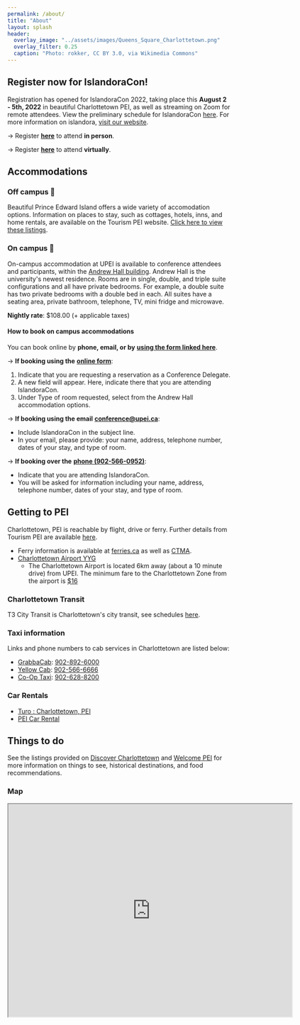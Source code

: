 ```yaml
---
permalink: /about/
title: "About"
layout: splash
header:
  overlay_image: "../assets/images/Queens_Square_Charlottetown.png"
  overlay_filter: 0.25
  caption: "Photo: rokker, CC BY 3.0, via Wikimedia Commons"
---
```


## Register now for IslandoraCon!

Registration has opened for IslandoraCon 2022, taking place this **August 2 - 5th, 2022** in beautiful Charlottetown PEI, as well as streaming on Zoom for remote attendees. View the preliminary schedule for IslandoraCon [here](https://2022.islandora.ca/schedule/). For more information on islandora, [visit our website](https://www.islandora.ca/).

→ Register [**here**](https://www.eventbrite.ca/e/islandoracon-2022-tickets-313517187347) to attend **in person**.

→ Register [**here**](https://www.eventbrite.ca/e/islandoracon-2022-virtual-tickets-317680469837) to attend **virtually**.

## Accommodations

### Off campus 🏨

Beautiful Prince Edward Island offers a wide variety of accomodation options. Information on places to stay, such as cottages, hotels, inns, and home rentals, are available on the Tourism PEI website. [Click here to view these listings](https://www.tourismpei.com/where-to-stay).

### On campus 🏫

On-campus accommodation at UPEI is available to conference attendees and participants, within the [Andrew Hall building](https://goo.gl/maps/fbqVWzPmPgLDsxst7).
Andrew Hall is the university's newest residence. Rooms are in single, double, and triple suite configurations and all have private bedrooms. For example, a double suite has two private bedrooms with a double bed in each. All suites have a seating area, private bathroom, telephone, TV, mini fridge and microwave. 

**Nightly rate**: $108.00 (+ applicable taxes)

#### How to book on campus accommodations

You can book online by **phone, email, or by** [**using the form linked here**](https://www.upei.ca/conference/summer-visitors). 

&#8594; **If booking using the** [**online form**](https://www.upei.ca/conference/summer-visitors): 

  1. Indicate that you are requesting a reservation as a Conference Delegate.
  1. A new field will appear. Here, indicate there that you are attending IslandoraCon. 
  2. Under Type of room requested, select from the Andrew Hall accommodation options.

&#8594; **If booking using the email** [**conference@upei.ca**](mailto:conference@upei.ca):
  * Include IslandoraCon in the subject line.
  * In your email, please provide: your name, address, telephone number, dates of your stay, and type of room.

&#8594; **If booking over the** [**phone (902-566-0952)**](tel:9025660952): 
  * Indicate that you are attending IslandoraCon.
  * You will be asked for information including your name, address, telephone number, dates of your stay, and type of room.

## Getting to PEI

Charlottetown, PEI is reachable by flight, drive or ferry. Further details from Tourism PEI are available [here](https://www.tourismpei.com/about-pei/getting-here). 

* Ferry information is available at [ferries.ca](https://www.ferries.ca/book/) as well as [CTMA](https://ctma.ca/en/).
* [Charlottetown Airport YYG](https://flyyyg.com/)
  * The Charlottetown Airport is located 6km away (about a 10 minute drive) from UPEI. The minimum fare to the Charlottetown Zone from the airport is [$16](https://flyyyg.com/parking-transport/taxi_rideshare/)

### Charlottetown Transit

T3 City Transit is Charlottetown's city transit, see schedules [here](https://www.t3transit.ca/t3-transit-schedules).

### Taxi information

Links and phone numbers to cab services in Charlottetown are listed below:

* [GrabbaCab](http://www.grabbacab.ca/): [902-892-6000](tel:9028926000)
* [Yellow Cab](https://yellowcabpei.com/): [902-566-6666](tel:9025666666)
* [Co-Op Taxi](http://www.cooptaxiline.com/home.html): [902-628-8200](tel:9026288200)

### Car Rentals

* [Turo : Charlottetown, PEI](https://turo.com/us/en/search?country=CA&defaultZoomLevel=11&delivery=false&deliveryLocationType=googlePlace&endDate=08%2F06%2F2022&endTime=11%3A00&isMapSearch=false&itemsPerPage=200&latitude=46.23824&location=Charlottetown%2C%20PE%2C%20Canada&locationType=CITY&longitude=-63.1310704&placeId=ChIJxYN_1N1SXksRJ5tRn7h3V1o&region=PE&sortType=RELEVANCE&startDate=08%2F01%2F2022&startTime=10%3A00&useDefaultMaximumDistance=true)
* [PEI Car Rental](https://peicarrental.ca/vehicle-guide)

## Things to do

See the listings provided on [Discover Charlottetown](https://www.discovercharlottetown.com/) and [Welcome PEI](https://welcomepei.com/destinations/charlottetown/) for more information on things to see, historical destinations, and food recommendations.

### Map

<div>
  <center>
    <iframe src="https://www.google.com/maps/d/u/0/embed?mid=1L9NxsGf_lu3S4Fdl5ONZWe9A9b5NUH8d&ehbc=2E312F" width="640" height="480"></iframe>
  </center>
</div>
